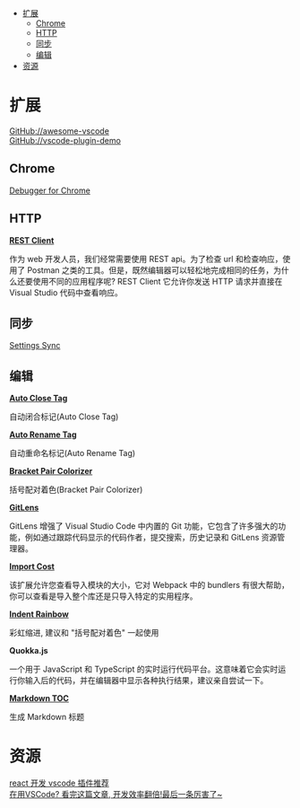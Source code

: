 <!-- TOC -->

- [扩展](#扩展)
    - [Chrome](#chrome)
    - [HTTP](#http)
    - [同步](#同步)
    - [编辑](#编辑)
- [资源](#资源)

<!-- /TOC -->

# 扩展

[GitHub://awesome-vscode](https://github.com/viatsko/awesome-vscode)<br>
[GitHub://vscode-plugin-demo](https://github.com/sxei/vscode-plugin-demo)<br>

## Chrome

[Debugger for Chrome](https://marketplace.visualstudio.com/items?itemName=msjsdiag.debugger-for-chrome)<br>

## HTTP

**[REST Client](https://marketplace.visualstudio.com/items?itemName=humao.rest-client)**

作为 web 开发人员，我们经常需要使用 REST api。为了检查 url 和检查响应，使用了 Postman 之类的工具。但是，既然编辑器可以轻松地完成相同的任务，为什么还要使用不同的应用程序呢? REST Client 它允许你发送 HTTP 请求并直接在 Visual Studio 代码中查看响应。

## 同步

[Settings Sync](https://marketplace.visualstudio.com/items?itemName=Shan.code-settings-sync)<br>

## 编辑

**[Auto Close Tag](https://marketplace.visualstudio.com/items?itemName=formulahendry.auto-close-tag)**

自动闭合标记(Auto Close Tag)

**[Auto Rename Tag](https://marketplace.visualstudio.com/items?itemName=formulahendry.auto-rename-tag)**

自动重命名标记(Auto Rename Tag)

**[Bracket Pair Colorizer](https://marketplace.visualstudio.com/items?itemName=CoenraadS.bracket-pair-colorizer)**

括号配对着色(Bracket Pair Colorizer)

**[GitLens](https://github.com/eamodio/vscode-gitlens)**

GitLens 增强了 Visual Studio Code 中内置的 Git 功能，它包含了许多强大的功能，例如通过跟踪代码显示的代码作者，提交搜索，历史记录和 GitLens 资源管理器。

**[Import Cost](https://marketplace.visualstudio.com/items?itemName=wix.vscode-import-cost)**

该扩展允许您查看导入模块的大小，它对 Webpack 中的 bundlers 有很大帮助，你可以查看是导入整个库还是只导入特定的实用程序。

**[Indent Rainbow](https://marketplace.visualstudio.com/items?itemName=oderwat.indent-rainbow)**

彩虹缩进, 建议和 "括号配对着色" 一起使用

**Quokka.js**

一个用于 JavaScript 和 TypeScript 的实时运行代码平台。这意味着它会实时运行你输入后的代码，并在编辑器中显示各种执行结果，建议亲自尝试一下。

**[Markdown TOC](https://marketplace.visualstudio.com/items?itemName=AlanWalk.markdown-toc)**

生成 Markdown 标题

# 资源

[react 开发 vscode 插件推荐](https://github.com/sundaypig/blog/issues/2)<br>
[在用VSCode? 看完这篇文章, 开发效率翻倍!最后一条厉害了~](https://zhuanlan.zhihu.com/p/54164612)<br>